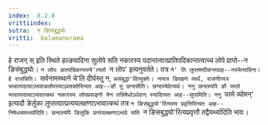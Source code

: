 ```yaml
---
index:  8.2.8
vrittiindex: 
sutra:  न ङिसंबुद्ध्योः
vritti:  balamanorama 
---
```


हे राजन् स् इति स्थिते हल्ङ्यादिना सुलोपे सति नकारस्य पदान्तत्वात्प्रातिपदिकान्तत्वाच्च लोपे प्राप्ते--न ङिसंबुद्ध्योः। `न लोपः प्रातपदिकान्तस्ये'त्यतो `न लोप' इत्यनुवर्तते। तत्र `ने' ति लुप्तषष्ठीकन्तदाह--नस्येत्यादिना। हे राजन्निति। `सर्वनामस्थाने चे'ति दीर्घस्तु न, `असंबुद्धा'वित्युक्तेः। नन्वत्र ङिग्रहणं व्यर्थं, राजनीत्यत्र भत्वात्पदत्वाऽभावान्नलोपस्याऽप्रसक्तेरित्यत आह--ङौ तु छन्दसीति। छन्दस्येवेत्यर्थः। ननु छन्दस्यपि ङौ परतो भत्वात्पदत्वाऽभावात्कथं नकारस्य लोपप्रसङ्गो येन तन्निषेधोऽर्थवान् स्यादित्यत आह--सुपामिति। ननु `परमे व्योमन्' इत्यादौ ङेर्लुका लुप्तत्वात्प्रत्ययलक्षणाऽभावात्कथं तत्र `न ङिसंबुद्ध्यो'रित्यस्य प्रवृत्तिरित्यत आह--निषेधसामर्थ्यादिति। छन्दस्यपि ङिलुकि प्रत्ययलक्षणाऽभावे सति `न ङिसबुद्ध्यो'रित्यप्रवृत्तौ तद्वैयर्थ्यादिति भावः।

